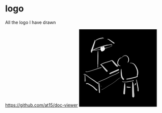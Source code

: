 # logo

All the logo I have drawn

https://github.com/at15/doc-viewer
![doc-viewer](png/doc-viewer.png)

